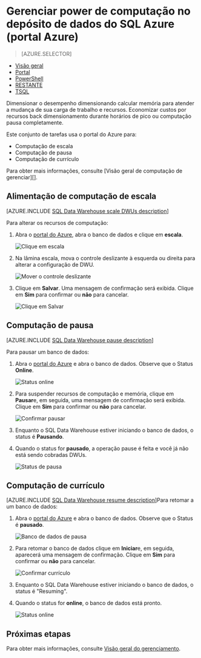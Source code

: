 <properties
   pageTitle="Gerenciar power de computação no depósito de dados do SQL Azure (portal Azure) | Microsoft Azure"
   description="Poder de computação do Azure tarefas portal gerenciar. Recursos de computação de escala ajustando DWUs. Ou, pausar e continuar recursos de computação para economizar custos."
   services="sql-data-warehouse"
   documentationCenter="NA"
   authors="barbkess"
   manager="barbkess"
   editor=""/>

<tags
   ms.service="sql-data-warehouse"
   ms.devlang="NA"
   ms.topic="article"
   ms.tgt_pltfrm="NA"
   ms.workload="data-services"
   ms.date="08/22/2016"
   ms.author="barbkess;sonyama"/>

# <a name="manage-compute-power-in-azure-sql-data-warehouse-azure-portal"></a>Gerenciar power de computação no depósito de dados do SQL Azure (portal Azure)

> [AZURE.SELECTOR]
- [Visão geral](sql-data-warehouse-manage-compute-overview.md)
- [Portal](sql-data-warehouse-manage-compute-portal.md)
- [PowerShell](sql-data-warehouse-manage-compute-powershell.md)
- [RESTANTE](sql-data-warehouse-manage-compute-rest-api.md)
- [TSQL](sql-data-warehouse-manage-compute-tsql.md)


Dimensionar o desempenho dimensionando calcular memória para atender a mudança de sua carga de trabalho e recursos. Economizar custos por recursos back dimensionamento durante horários de pico ou computação pausa completamente. 

Este conjunto de tarefas usa o portal do Azure para:

- Computação de escala
- Computação de pausa
- Computação de currículo

Para obter mais informações, consulte [Visão geral de computação de gerenciar][].

<a name="scale-performance-bk"></a>
<a name="scale-compute-bk"></a>

## <a name="scale-compute-power"></a>Alimentação de computação de escala

[AZURE.INCLUDE [SQL Data Warehouse scale DWUs description](../../includes/sql-data-warehouse-scale-dwus-description.md)]

Para alterar os recursos de computação:

1. Abra o [portal do Azure][], abra o banco de dados e clique em **escala**.

    ![Clique em escala][1]

1. Na lâmina escala, mova o controle deslizante à esquerda ou direita para alterar a configuração de DWU.

    ![Mover o controle deslizante][2]

1. Clique em **Salvar**. Uma mensagem de confirmação será exibida. Clique em **Sim** para confirmar ou **não** para cancelar.

    ![Clique em Salvar][3]

<a name="pause-compute-bk"></a>

## <a name="pause-compute"></a>Computação de pausa

[AZURE.INCLUDE [SQL Data Warehouse pause description](../../includes/sql-data-warehouse-pause-description.md)]

Para pausar um banco de dados:

1. Abra o [portal do Azure][] e abra o banco de dados. Observe que o Status **Online**. 

    ![Status online][6]

1. Para suspender recursos de computação e memória, clique em **Pausar**e, em seguida, uma mensagem de confirmação será exibida. Clique em **Sim** para confirmar ou **não** para cancelar.

    ![Confirmar pausar][7]

1. Enquanto o SQL Data Warehouse estiver iniciando o banco de dados, o status é **Pausando**.
2. Quando o status for **pausado**, a operação pause é feita e você já não está sendo cobradas DWUs.

    ![Status de pausa][4]

<a name="resume-compute-bk"></a>

## <a name="resume-compute"></a>Computação de currículo

[AZURE.INCLUDE [SQL Data Warehouse resume description](../../includes/sql-data-warehouse-resume-description.md)]Para retomar a um banco de dados:

1. Abra o [portal do Azure][] e abra o banco de dados. Observe que o Status é **pausado**. 

    ![Banco de dados de pausa][4]

1. Para retomar o banco de dados clique em **Iniciar**e, em seguida, aparecerá uma mensagem de confirmação. Clique em **Sim** para confirmar ou **não** para cancelar.

    ![Confirmar currículo][5]

1. Enquanto o SQL Data Warehouse estiver iniciando o banco de dados, o status é "Resuming".
2. Quando o status for **online**, o banco de dados está pronto.

    ![Status online][6]

<a name="next-steps-bk"></a>

## <a name="next-steps"></a>Próximas etapas
Para obter mais informações, consulte [Visão geral do gerenciamento][].

<!--Image references-->
[1]: ./media/sql-data-warehouse-manage-compute-portal/click-scale.png
[2]: ./media/sql-data-warehouse-manage-compute-portal/move-slider.png
[3]: ./media/sql-data-warehouse-manage-compute-portal/click-save.png
[4]: ./media/sql-data-warehouse-manage-compute-portal/resume-database.png
[5]: ./media/sql-data-warehouse-manage-compute-portal/resume-confirm.png
[6]: ./media/sql-data-warehouse-manage-compute-portal/pause-database.png
[7]: ./media/sql-data-warehouse-manage-compute-portal/pause-confirm.png

<!--Article references-->
[Visão geral do gerenciamento]: ./sql-data-warehouse-overview-manage.md
[Gerenciar a visão geral de computação]: ./sql-data-warehouse-manage-compute-overview.md

<!--MSDN references-->


<!--Other Web references-->

[Portal do Azure]: http://portal.azure.com/
